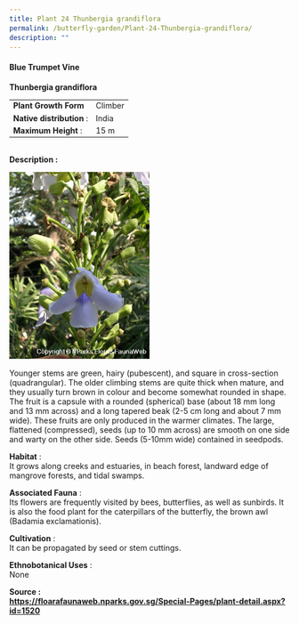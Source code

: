 ```yaml
---
title: Plant 24 Thunbergia grandiflora
permalink: /butterfly-garden/Plant-24-Thunbergia-grandiflora/
description: ""
---
```


#### **Blue Trumpet Vine**


**Thunbergia grandiflora**  

|                        |             |
|------------------------|-------------|
|    **Plant Growth Form**   |     Climber |
|  **Native distribution** : |     India   |
|    **Maximum Height** :    |     15 m    |
  
  
   
**Description :**  
  
<img style="width:50%;height:50%" src="/images/Butterfly%20Garden/B23.png">
  


Younger stems are green, hairy (pubescent), and square in cross-section (quadrangular). The older climbing stems are quite thick when mature, and they usually turn brown in colour and become somewhat rounded in shape. The fruit is a capsule with a rounded (spherical) base (about 18 mm long and 13 mm across) and a long tapered beak (2-5 cm long and about 7 mm wide). These fruits are only produced in the warmer climates. The large, flattened (compressed), seeds (up to 10 mm across) are smooth on one side and warty on the other side. Seeds (5-10mm wide) contained in seedpods.

**Habitat** :  
It grows along creeks and estuaries, in beach forest, landward edge of mangrove forests, and tidal swamps.

  

**Associated Fauna** :  
Its flowers are frequently visited by bees, butterflies, as well as sunbirds. It is also the food plant for the caterpillars of the butterfly, the brown awl (Badamia exclamationis).

  

**Cultivation** :  
It can be propagated by seed or stem cuttings.

  

**Ethnobotanical Uses** :  
None

  

**Source :  
[https;//floarafaunaweb.nparks.gov.sg/Special-Pages/plant-detail.aspx?id=1520](http://https%3B//floarafaunaweb.nparks.gov.sg/Special-Pages/plant-detail.aspx?id=1520)**